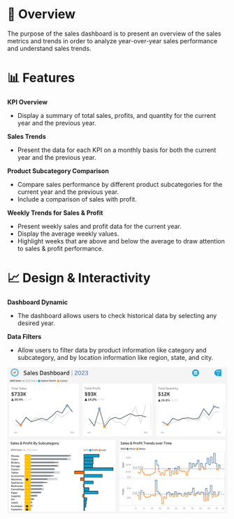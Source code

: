 # 📌 Overview

The purpose of the sales dashboard is to present an overview of the sales metrics and trends in order to analyze year-over-year sales performance and understand sales trends.

# 📊 Features

**KPI Overview**  
- Display a summary of total sales, profits, and quantity for the current year and the previous year.

**Sales Trends**  
- Present the data for each KPI on a monthly basis for both the current year and the previous year.

**Product Subcategory Comparison**  
- Compare sales performance by different product subcategories for the current year and the previous year.  
- Include a comparison of sales with profit.

**Weekly Trends for Sales & Profit**  
- Present weekly sales and profit data for the current year.  
- Display the average weekly values.  
- Highlight weeks that are above and below the average to draw attention to sales & profit performance.

# 📈 Design & Interactivity

**Dashboard Dynamic**  
- The dashboard allows users to check historical data by selecting any desired year.

**Data Filters**  
- Allow users to filter data by product information like category and subcategory, and by location information like region, state, and city.

![Sales Dashboard Preview](preview/Sales%20Dashboard.png)
